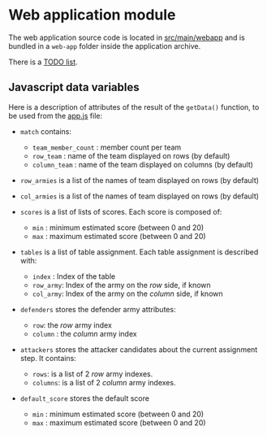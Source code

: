 # Web application module

The web application source code is located in [src/main/webapp](./src/main/webapp) and is bundled in a `web-app` folder inside the application archive.

There is a [TODO list](TODO.md).

## Javascript data variables

Here is a description of attributes of the result of the `getData()` function, to be used from the [app.js](src/main/webapp/app.js) file:

* `match` contains:

    - `team_member_count` : member count per team
    - `row_team` : name of the team displayed on rows (by default)
    - `column_team` : name of the team displayed on columns (by default)

* `row_armies` is a list of the names of  team displayed on rows (by default)
* `col_armies` is a list of the names of  team displayed on rows (by default)
* `scores` is a list of lists of scores. Each score is composed of:

    - `min` : minimum estimated score (between 0 and 20)
    - `max` : maximum estimated score (between 0 and 20)

* `tables` is a list of table assignment. Each table assignment is described with:

    - `index`   : Index of the table
    - `row_army`: Index of the army on the _row_ side, if known
    - `col_army`: Index of the army on the _column_ side, if known

* `defenders` stores the defender army attributes:

    - `row`: the _row_ army index
    - `column` : the _column_ army index

* `attackers` stores the attacker candidates about the current assignment step. It contains:

    - `rows`: is a list of 2 _row_ army indexes.
    - `columns`: is a list of 2 _column_ army indexes.

* `default_score` stores the default score

    - `min` : minimum estimated score (between 0 and 20)
    - `max` : maximum estimated score (between 0 and 20)
